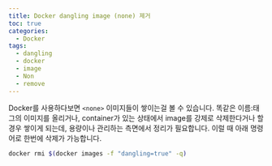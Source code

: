```yaml
---
title: Docker dangling image (none) 제거
toc: true
categories:
  - Docker
tags:
  - dangling
  - docker
  - image
  - Non
  - remove
---
```


Docker를 사용하다보면 `<none>` 이미지들이 쌓이는걸 볼 수 있습니다. 똑같은 이름:태그의 이미지를 올리거나, container가 있는 상태에서 image를 강제로 삭제한다거나 할 경우 쌓이게 되는데, 용량이나 관리하는 측면에서 정리가 필요합니다. 이럴 때 아래 명령어로 한번에 삭제가 가능합니다.

```bash
docker rmi $(docker images -f "dangling=true" -q)
```
